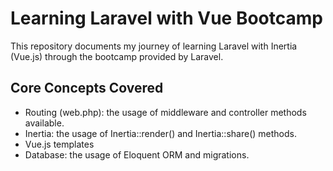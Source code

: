 # Learning Laravel with Vue Bootcamp

This repository documents my journey of learning Laravel with Inertia (Vue.js) through the bootcamp provided by Laravel.

## Core Concepts Covered

- Routing (web.php): the usage of middleware and controller methods available.
- Inertia: the usage of Inertia::render() and Inertia::share() methods.
- Vue.js templates
- Database: the usage of Eloquent ORM and migrations.
